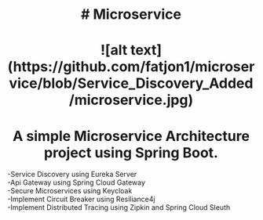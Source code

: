 
<h1 align="center"># Microservice</h1>
<h1 align="center">![alt text](https://github.com/fatjon1/microservice/blob/Service_Discovery_Added/microservice.jpg)</h1>  
<h1 align="center">A simple Microservice Architecture project using Spring Boot.  </h1>

-Service Discovery using Eureka Server  
-Api Gateway using Spring Cloud Gateway  
-Secure Microservices using Keycloak  
-Implement Circuit Breaker using Resiliance4j  
-Implement Distributed Tracing using Zipkin and Spring Cloud Sleuth  
